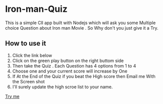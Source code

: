 # Iron-man-Quiz
This is a simple ClI app built with Nodejs which will ask you some Multiple choice Question about Iron man Movie  .  So Why don't you just give it a Try.
## How to use it
1. Click the link below
2. Click on the green play button on the right buttom side
3. Then take the Quiz . Each Question has 4 options from 1 to 4 
4. Choose one and your current score will increase by One
5. If At the End of the Quiz if you beat the High score then Email me With the Screen shot
6. I'll surely update the high scroe list to your name.

[Try me](https://replit.com/@pratyushkiranro/Iron-man-Quiz?embed=1output=1#index.js)
